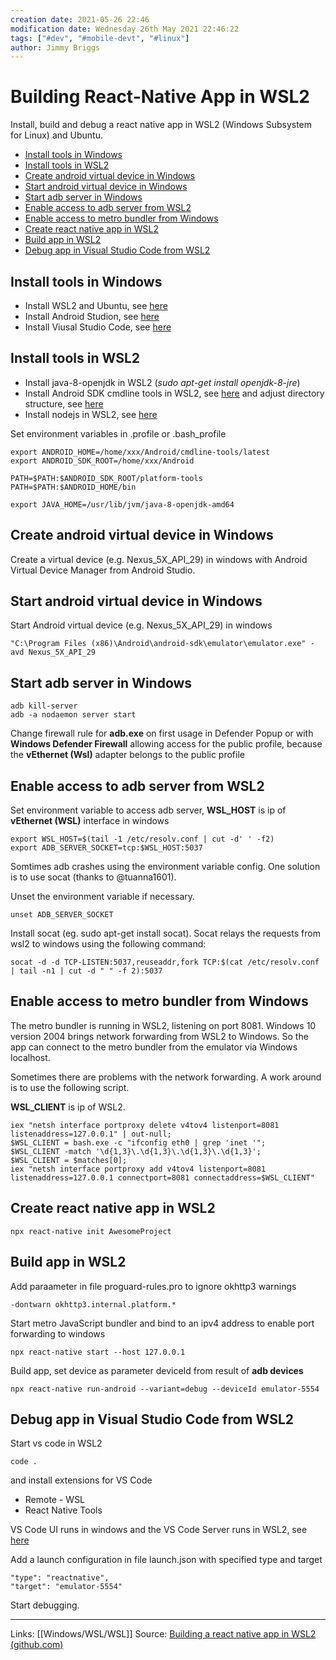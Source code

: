 ```yaml
---
creation date: 2021-05-26 22:46
modification date: Wednesday 26th May 2021 22:46:22
tags: ["#dev", "#mobile-devt", "#linux"]
author: Jimmy Briggs
---
```


# Building React-Native App in WSL2
Install, build and debug a react native app in WSL2 (Windows Subsystem for Linux) and Ubuntu.

* [Install tools in Windows](#install-tools-in-windows)
* [Install tools in WSL2](#install-tools-in-wsl2)
* [Create android virtual device in Windows](#create-android-virtual-device-in-windows)
* [Start android virtual device in Windows](#start-android-virtual-device-in-windows)
* [Start adb server in Windows](#start-adb-server-in-windows)
* [Enable access to adb server from WSL2](#enable-access-to-adb-server-from-wsl2)
* [Enable access to metro bundler from Windows](#enable-access-to-metro-bundler-from-windows)
* [Create react native app in WSL2](#create-react-native-app-in-wsl2)
* [Build app in WSL2](#build-app-in-wsl2)
* [Debug app in Visual Studio Code from WSL2](#debug-app-in-visual-studio-code-from-wsl2)

## Install tools in Windows

* Install WSL2 and Ubuntu, see [here](https://docs.microsoft.com/de-de/windows/wsl/wsl2-install)
* Install Android Studion, see [here](https://developer.android.com/studio)
* Install Viusal Studio Code, see [here](https://code.visualstudio.com/)

## Install tools in WSL2

* Install java-8-openjdk in WSL2 (*sudo apt-get install openjdk-8-jre*)
* Install Android SDK cmdline tools in WSL2, see [here](https://gist.github.com/jjvillavicencio/18feb09f0e93e017a861678bc638dcb0) and adjust directory structure, see [here](https://stackoverflow.com/questions/60440509/android-command-line-tools-sdkmanager-always-shows-warning-could-not-create-se)
* Install nodejs in WSL2, see [here](https://github.com/nodesource/distributions#debinstall)

Set environment variables in .profile or .bash_profile

```
export ANDROID_HOME=/home/xxx/Android/cmdline-tools/latest
export ANDROID_SDK_ROOT=/home/xxx/Android

PATH=$PATH:$ANDROID_SDK_ROOT/platform-tools
PATH=$PATH:$ANDROID_HOME/bin

export JAVA_HOME=/usr/lib/jvm/java-8-openjdk-amd64
```

## Create android virtual device in Windows

Create a virtual device (e.g. Nexus_5X_API_29) in windows with Android Virtual Device Manager from Android Studio.

## Start android virtual device in Windows

Start Android virtual device (e.g. Nexus_5X_API_29) in windows

```
"C:\Program Files (x86)\Android\android-sdk\emulator\emulator.exe" -avd Nexus_5X_API_29
```

## Start adb server in Windows

```
adb kill-server
adb -a nodaemon server start
```

Change firewall rule for **adb.exe** on first usage in Defender Popup or
with **Windows Defender Firewall** allowing access for the public profile, because 
the **vEthernet (Wsl)** adapter belongs to the public profile

## Enable access to adb server from WSL2

Set environment variable to access adb server, **WSL_HOST** is ip of **vEthernet (WSL)** interface in windows

```
export WSL_HOST=$(tail -1 /etc/resolv.conf | cut -d' ' -f2)
export ADB_SERVER_SOCKET=tcp:$WSL_HOST:5037
```

Somtimes adb crashes using the environment variable config. One solution is to use socat (thanks to @tuanna1601).

Unset the environment variable if necessary.
```
unset ADB_SERVER_SOCKET
```

Install socat (eg. sudo apt-get install socat). Socat relays the requests from wsl2 to windows using the following command:

```
socat -d -d TCP-LISTEN:5037,reuseaddr,fork TCP:$(cat /etc/resolv.conf | tail -n1 | cut -d " " -f 2):5037
```

## Enable access to metro bundler from Windows

The metro bundler is running in WSL2, listening on port 8081. Windows 10 version 2004 brings network forwarding from
WSL2 to Windows. So  the app can connect to the metro bundler from the emulator via Windows localhost.

Sometimes there are problems with the network forwarding. A work around is to use the following script. 

**WSL_CLIENT** is ip of WSL2.

```
iex "netsh interface portproxy delete v4tov4 listenport=8081 listenaddress=127.0.0.1" | out-null;
$WSL_CLIENT = bash.exe -c "ifconfig eth0 | grep 'inet '";
$WSL_CLIENT -match '\d{1,3}\.\d{1,3}\.\d{1,3}\.\d{1,3}';
$WSL_CLIENT = $matches[0];
iex "netsh interface portproxy add v4tov4 listenport=8081 listenaddress=127.0.0.1 connectport=8081 connectaddress=$WSL_CLIENT"
```

## Create react native app in WSL2

```
npx react-native init AwesomeProject
```

## Build app in WSL2

Add paraameter in file proguard-rules<span>.</span>pro to ignore okhttp3 warnings
```
-dontwarn okhttp3.internal.platform.*
```

Start metro JavaScript bundler and bind to an ipv4 address to enable port forwarding to windows
```
npx react-native start --host 127.0.0.1
```

Build app, set device as parameter deviceId from result of **adb devices**

```
npx react-native run-android --variant=debug --deviceId emulator-5554
```

## Debug app in Visual Studio Code from WSL2 

Start vs code in WSL2

```
code .
```
and install extensions for VS Code

* Remote - WSL
* React Native Tools

VS Code UI runs in windows and the VS Code Server runs in WSL2, see [here](https://code.visualstudio.com/docs/remote/wsl)

Add a launch configuration in file launch.json with specified type and target

```
"type": "reactnative",
"target": "emulator-5554"
```

Start debugging.
***
Links: [[Windows/WSL/WSL]] 
Source: [Building a react native app in WSL2 (github.com)](https://gist.github.com/bergmannjg/461958db03c6ae41a66d264ae6504ade)

